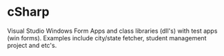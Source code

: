 # cSharp
Visual Studio Windows Form Apps and class libraries (dll's) with test apps (win forms). Examples include city/state fetcher, student management project and etc's. 
